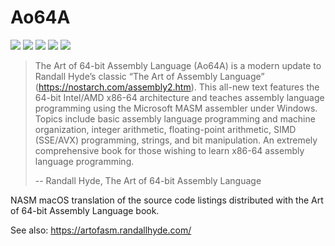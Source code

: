 # Ao64A
[![](https://img.shields.io/github/stars/0xdea/Ao64A.svg?color=yellow)](https://github.com/0xdea/Ao64A)
[![](https://img.shields.io/github/forks/0xdea/Ao64A.svg?color=green)](https://github.com/0xdea/Ao64A)
[![](https://img.shields.io/github/watchers/0xdea/Ao64A.svg?color=red)](https://github.com/0xdea/Ao64A)
[![](https://img.shields.io/badge/twitter-%400xdea-blue.svg)](https://twitter.com/0xdea)
[![](https://img.shields.io/badge/mastodon-%40raptor-purple.svg)](https://infosec.exchange/@raptor)

> The Art of 64-bit Assembly Language (Ao64A) is a modern update to Randall Hyde’s classic “The Art of Assembly Language” (https://nostarch.com/assembly2.htm). This all-new text features the 64-bit Intel/AMD x86-64 architecture and teaches assembly language programming using the Microsoft MASM assembler under Windows. Topics include basic assembly language programming and machine organization, integer arithmetic, floating-point arithmetic, SIMD (SSE/AVX) programming, strings, and bit manipulation. An extremely comprehensive book for those wishing to learn x86-64 assembly language programming.
> 
> -- Randall Hyde, The Art of 64-bit Assembly Language

NASM macOS translation of the source code listings distributed with the Art of 64-bit Assembly Language book.

See also: https://artofasm.randallhyde.com/
